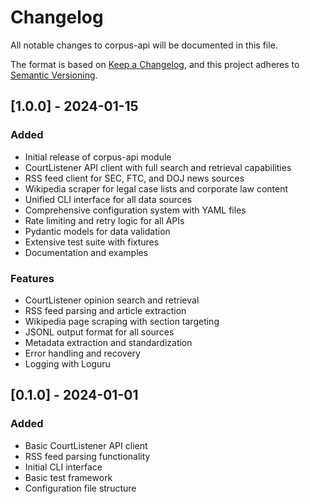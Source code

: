 # Changelog

All notable changes to corpus-api will be documented in this file.

The format is based on [Keep a Changelog](https://keepachangelog.com/en/1.0.0/),
and this project adheres to [Semantic Versioning](https://semver.org/spec/v2.0.0.html).

## [1.0.0] - 2024-01-15

### Added
- Initial release of corpus-api module
- CourtListener API client with full search and retrieval capabilities
- RSS feed client for SEC, FTC, and DOJ news sources
- Wikipedia scraper for legal case lists and corporate law content
- Unified CLI interface for all data sources
- Comprehensive configuration system with YAML files
- Rate limiting and retry logic for all APIs
- Pydantic models for data validation
- Extensive test suite with fixtures
- Documentation and examples

### Features
- CourtListener opinion search and retrieval
- RSS feed parsing and article extraction
- Wikipedia page scraping with section targeting
- JSONL output format for all sources
- Metadata extraction and standardization
- Error handling and recovery
- Logging with Loguru

## [0.1.0] - 2024-01-01

### Added
- Basic CourtListener API client
- RSS feed parsing functionality
- Initial CLI interface
- Basic test framework
- Configuration file structure
